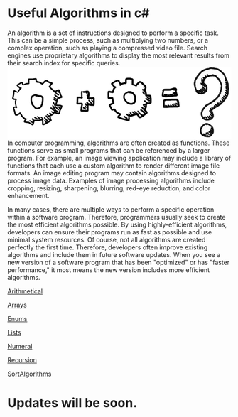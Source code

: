# Useful Algorithms in c#                                                        

An algorithm is a set of instructions designed to perform a specific task. This can be a simple process, such as multiplying two numbers, or a complex operation, such as playing a compressed video file. Search engines use proprietary algorithms to display the most relevant results from their search index for specific queries.
<img src="https://github.com/SahakyanGit/Algorithms/blob/master/combine-algorithms.png" align="right" />

In computer programming, algorithms are often created as functions. These functions serve as small programs that can be referenced by a larger program. For example, an image viewing application may include a library of functions that each use a custom algorithm to render different image file formats. An image editing program may contain algorithms designed to process image data. Examples of image processing algorithms include cropping, resizing, sharpening, blurring, red-eye reduction, and color enhancement.

In many cases, there are multiple ways to perform a specific operation within a software program. Therefore, programmers usually seek to create the most efficient algorithms possible. By using highly-efficient algorithms, developers can ensure their programs run as fast as possible and use minimal system resources. Of course, not all algorithms are created perfectly the first time. Therefore, developers often improve existing algorithms and include them in future software updates. When you see a new version of a software program that has been "optimized" or has "faster performance," it most means the new version includes more efficient algorithms.


[Arithmetical](https://github.com/SahakyanGit/Algorithms/tree/master/Algorithms/Algorithms/Arithmetical)

[Arrays](https://github.com/SahakyanGit/Algorithms/tree/master/Algorithms/Algorithms/Arrays)

[Enums](https://github.com/SahakyanGit/Algorithms/tree/master/Algorithms/Algorithms/Enums/WeekDay)

[Lists](https://github.com/SahakyanGit/Algorithms/tree/master/Algorithms/Algorithms/Lists)

[Numeral](https://github.com/SahakyanGit/Algorithms/tree/master/Algorithms/Algorithms/Numeral/ConvertToBinary)

[Recursion](https://github.com/SahakyanGit/Algorithms/tree/master/Algorithms/Algorithms/Recursion)

[SortAlgorithms](https://github.com/SahakyanGit/Algorithms/tree/master/Algorithms/Algorithms/SortAlgorithms)

# Updates will be soon.


